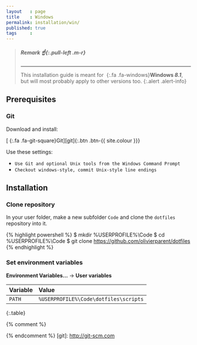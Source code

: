 ```yaml
---
layout   : page
title    : Windows
permalink: installation/win/
published: true
tags     :
---
```


> ##### **Remark** *:point_up:*{:.pull-left .m-r}
> ---
> This installation guide is meant for *&nbsp;*{:.fa .fa-windows}**Windows *8.1***, but will most probably apply to other versions too.
{:.alert .alert-info}

Prerequisites
-------------

### Git

Download and install:

[*&nbsp;*{:.fa .fa-git-square}Git][git]{:.btn .btn-{{ site.colour }}}

Use these settings:

 - `Use Git and optional Unix tools from the Windows Command Prompt`
 - `Checkout windows-style, commit Unix-style line endings`

Installation
------------

### Clone repository

In your user folder, make a new subfolder `Code` and clone the `dotfiles` repository into it.

{% highlight powershell %}
$ mkdir %USERPROFILE%\Code
$ cd %USERPROFILE%\Code
$ git clone https://github.com/olivierparent/dotfiles
{% endhighlight %}

### Set environment variables

**Environment Variables…** → **User variables**

| Variable | Value                                 |
|:---------|:--------------------------------------|
| `PATH`   | `%USERPROFILE%\Code\dotfiles\scripts` |
{:.table}


{% comment %}
<!-- ⚓ Hyperlinks -->
{% endcomment %}
[git]:                      http://git-scm.com